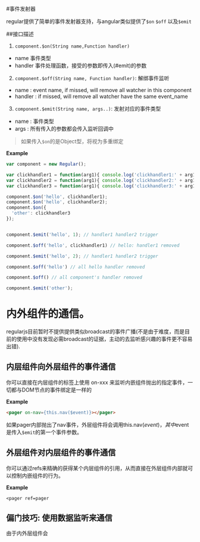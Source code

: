 #事件发射器

regular提供了简单的事件发射器支持，与angular类似提供了`$on` `$off` 以及`$emit`

##接口描述

<a name="message"></a>

1. `component.$on(String name,Function handler)`
  - name 事件类型
  - handler 事件处理函数，接受的参数即传入(#emit)的参数
2. `component.$off(String name, Function handler)`: 解绑事件监听
  + name : event name, if missed, will remove all watcher in this component
  + handler : if missed, will remove all  watcher have the same event_name
3. `component.$emit(String name, args..)`: 发射对应的事件类型
  + name : 事件类型
  + args : 所有传入的参数都会传入监听回调中

> 如果传入`$on`的是Object型，将视为多重绑定

__Example__


```javascript
var component = new Regular();

var clickhandler1 = function(arg1){ console.log('clickhandler1:' + arg1)}
var clickhandler2 = function(arg1){ console.log('clickhandler2:' + arg1)}
var clickhandler3 = function(arg1){ console.log('clickhandler3:' + arg1)}

component.$on('hello', clickhandler1);
component.$on('hello', clickhandler2);
component.$on({ 
  'other': clickhandler3 
});


component.$emit('hello', 1); // handler1 handler2 trigger

component.$off('hello', clickhandler1) // hello: handler1 removed

component.$emit('hello', 2); // handler1 handler2 trigger

component.$off('hello') // all hello handler removed

component.$off() // all component's handler removed

component.$emit('other');


```

# 内外组件的通信。

regularjs目前暂时不提供提供类似broadcast的事件广播(不是由于难度，而是目前的使用中没有发现必需broadcast的证据，主动的去监听感兴趣的事件更不容易出错).

## 内层组件向外层组件的事件通信

你可以直接在内层组件的标签上使用 on-xxx 来监听内嵌组件抛出的指定事件，一切都与DOM节点的事件绑定是一样的

__Example__

```html
<pager on-nav={this.nav($event)}></pager>
```

如果pager内部抛出了nav事件，外层组件将会调用this.nav($event)，其中$event是传入`$emit`的第一个事件参数。




## 外层组件对内层组件的事件通信

你可以通过refs来精确的获得某个内层组件的引用，从而直接在外层组件内部就可以控制内嵌组件的行为。

__Example__

```
<pager ref=pager 

```




## 偏门技巧: 使用数据监听来通信

由于内外层组件会
